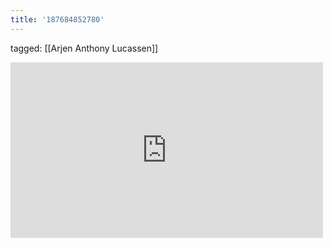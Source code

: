 ```yaml
---
title: '187684852780'
---
```

tagged: [[Arjen Anthony Lucassen]]
<iframe allow="accelerometer; autoplay; clipboard-write; encrypted-media; gyroscope; picture-in-picture" allowfullscreen="" frameborder="0" height="281" id="youtube_iframe" src="https://www.youtube.com/embed/Wx3by7ZaaZA?feature=oembed&amp;enablejsapi=1&amp;origin=https://safe.txmblr.com&amp;wmode=opaque" width="500"></iframe>